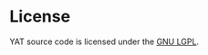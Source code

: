 ﻿
# License

YAT source code is licensed under the [GNU LGPL](http://www.gnu.org/licenses/lgpl.html).
